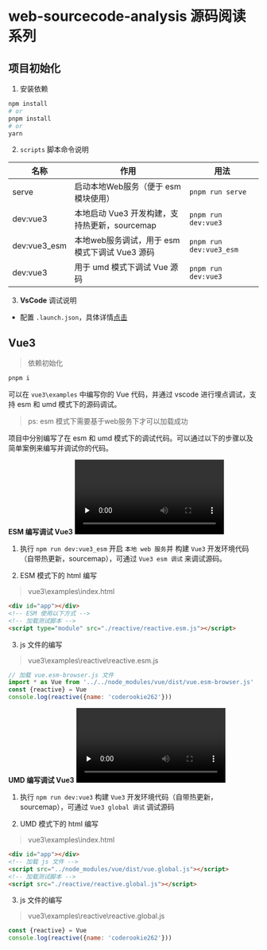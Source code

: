 # web-sourcecode-analysis 源码阅读系列
## 项目初始化

1. 安装依赖

```bash
npm install
# or 
pnpm install
# or
yarn 
```

2. `scripts` 脚本命令说明

|  名称   | 作用  | 用法 |
|  ----  | ----  | ---- 
| serve  | 启动本地Web服务（便于 esm 模块使用） | `pnpm run serve`
| dev:vue3  | 本地启动 Vue3 开发构建，支持热更新，sourcemap | `pnpm run dev:vue3`
| dev:vue3_esm  | 本地web服务调试，用于 esm 模式下调试 Vue3 源码 | `pnpm run dev:vue3_esm`
| dev:vue3  | 用于 umd 模式下调试 Vue 源码 | `pnpm run dev:vue3`

3. **VsCode** 调试说明

- 配置 `.launch.json`，具体详情[点击](https://go.microsoft.com/fwlink/?linkid=830387)

## Vue3

> 依赖初始化
```bash
pnpm i
```

可以在 `vue3\examples` 中编写你的 Vue 代码，并通过 vscode 进行埋点调试，支持 esm 和 umd 模式下的源码调试。

> ps: esm 模式下需要基于web服务下才可以加载成功

项目中分别编写了在 esm 和 umd 模式下的调试代码。可以通过以下的步骤以及简单案例来编写并调试你的代码。

**ESM 编写调试 Vue3**
<video id="video" controls="" preload="none" >
    <source id="mp4" src="./static/videos/vue3_esm.mp4" type="video/mp4">
</videos>
1. 执行 `npm run dev:vue3_esm` 开启 `本地 web 服务`并 构建 `Vue3` 开发环境代码（自带热更新，sourcemap），可通过 `Vue3 esm 调试` 来调试源码。

2. ESM 模式下的 html 编写

> vue3\examples\index.html

```html
<div id="app"></div>
<!-- ESM 使用以下方式 -->
<!-- 加载测试脚本 -->
<script type="module" src="./reactive/reactive.esm.js"></script>
```

3. js 文件的编写

> vue3\examples\reactive\reactive.esm.js

```js
// 加载 vue.esm-browser.js 文件
import * as Vue from '../../node_modules/vue/dist/vue.esm-browser.js'
const {reactive} = Vue
console.log(reactive({name: 'coderookie262'}))
```


**UMD 编写调试 Vue3**
<video id="video" controls="" preload="none" >
    <source id="mp4" src="./static/videos/vue3_global.mp4" type="video/mp4">
</videos>

1. 执行 `npm run dev:vue3` 构建 `Vue3` 开发环境代码（自带热更新，sourcemap），可通过 `Vue3 global 调试` 调试源码

2. UMD 模式下的 html 编写

> vue3\examples\index.html

```html
<div id="app"></div>
<!-- 加载 js 文件 -->
<script src="../node_modules/vue/dist/vue.global.js"></script>
<!-- 加载测试脚本 -->
<script src="./reactive/reactive.global.js"></script>
```

3. js 文件的编写

> vue3\examples\reactive\reactive.global.js

```js
const {reactive} = Vue
console.log(reactive({name: 'coderookie262'}))
```

